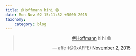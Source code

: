 ```yaml
---
title: @Hoffmann hihi 😆
date: Mon Nov 02 15:11:52 +0000 2015
taxonomy:
    category: blog
---
```

<blockquote class="twitter-tweet" align="center" width="350"><p lang="tl" dir="ltr"><a href="https://twitter.com/Hoffmann">@Hoffmann</a> hihi 😆</p>&mdash; affe (@0xAFFE) <a href="https://twitter.com/0xAFFE/status/661199050902020096">November 2, 2015</a></blockquote>
